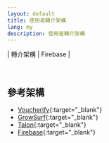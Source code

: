 ```yaml
---
layout: default
title: 使用者轉介架構
lang: my
description: 使用者轉介架構
---
```


| 轉介架構 | Firebase |

<br>

## 參考架構

* [Voucherify](https://www.voucherify.io/pricing){:target="_blank"}
* [GrowSurf](https://growsurf.com/){:target="_blank"}
* [Talon](https://www.talon.one/referrals){:target="_blank"}
* [Firebase](https://firebase.google.com/docs/dynamic-links/use-cases/rewarded-referralss){:target="_blank"}